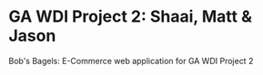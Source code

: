 GA WDI Project 2: Shaai, Matt & Jason
===
Bob's Bagels: E-Commerce web application for GA WDI Project 2
